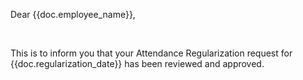 <p>Dear {{doc.employee_name}},</p><br>

<p>This is to inform you that your Attendance Regularization request for {{doc.regularization_date}} has been reviewed and approved.</p>
